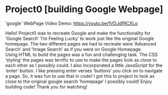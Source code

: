 # Project0 [building Google Webpage]
'google' WebPage
Video Demo:  https://youtu.be/fVDJdfRCXLo




Hello! Project0 was to recreate Google and make the functionality for ‘Google Search’ ‘I’m Feeling Lucky’ to work just like the original Google homepage.  The two different pages we had to recreate were ‘Advanced Search’ and ‘Image Search’ as if you were on Google Homepage.  
Using HTML to build the pages was a fun and challenging task.  The CSS ‘styling’ the pages was terrific to use to make the pages look as close to each other as I possibly could.
I also incorporated a little JavaScript for the ‘enter’ button.  I like pressing enter verses ‘buttons’ you click on to navigate a page.  So, it was fun to use that in code!
I got this to project to look as close to the original google search ‘homepage’ I possibly could!  Enjoy building code!  Thank you for watching!
